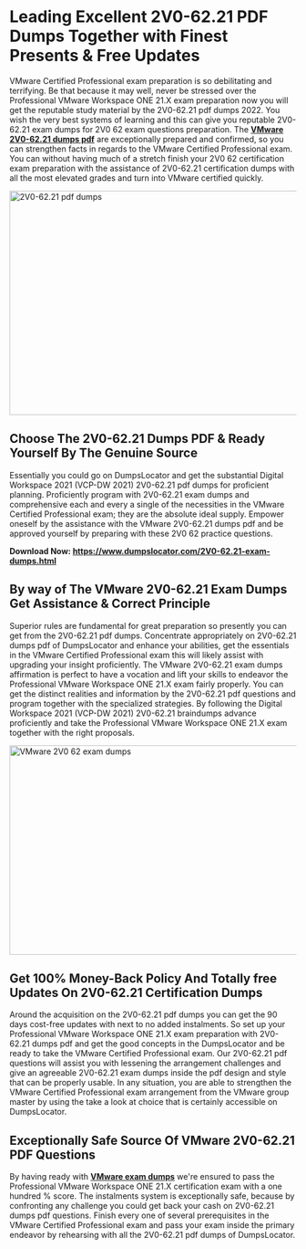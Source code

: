 <h1><strong>Leading Excellent 2V0-62.21 PDF Dumps Together with Finest Presents &amp; Free Updates</strong></h1>
<p>VMware Certified Professional exam preparation is so debilitating and terrifying. Be that because it may well, never be stressed over the Professional VMware Workspace ONE 21.X exam preparation now you will get the reputable study material by the 2V0-62.21 pdf dumps 2022. You wish the very best systems of learning and this can give you reputable 2V0-62.21 exam dumps for 2V0 62 exam questions preparation. The <strong><a href="https://www.dumpslocator.com/2V0-62.21-exam-dumps.html">VMware 2V0-62.21 dumps pdf</a></strong> are exceptionally prepared and confirmed, so you can strengthen facts in regards to the VMware Certified Professional exam. You can without having much of a stretch finish your 2V0 62 certification exam preparation with the assistance of 2V0-62.21 certification dumps with all the most elevated grades and turn into VMware certified quickly.</p>
<p><img src="https://i.ibb.co/SKhFh8d/Pastel-Purple-Computer-UI-Class-Syllabus-Education-Presentation.png" alt="2V0-62.21 pdf dumps" width="700" height="393" /></p>
<h2><strong>Choose The 2V0-62.21 Dumps PDF &amp; Ready Yourself By The Genuine Source</strong></h2>
<p>Essentially you could go on DumpsLocator and get the substantial Digital Workspace 2021 (VCP-DW 2021) 2V0-62.21 pdf dumps for proficient planning. Proficiently program with 2V0-62.21 exam dumps and comprehensive each and every a single of the necessities in the VMware Certified Professional exam; they are the absolute ideal supply. Empower oneself by the assistance with the VMware 2V0-62.21 dumps pdf and be approved yourself by preparing with these 2V0 62 practice questions.</p>
<p><strong>Download Now: <a href="https://www.dumpslocator.com/2V0-62.21-exam-dumps.html">https://www.dumpslocator.com/2V0-62.21-exam-dumps.html</a></strong></p>
<h2><strong>By way of The VMware 2V0-62.21 Exam Dumps Get Assistance &amp; Correct Principle</strong></h2>
<p>Superior rules are fundamental for great preparation so presently you can get from the 2V0-62.21 pdf dumps. Concentrate appropriately on 2V0-62.21 dumps pdf of DumpsLocator and enhance your abilities, get the essentials in the VMware Certified Professional exam this will likely assist with upgrading your insight proficiently. The VMware 2V0-62.21 exam dumps affirmation is perfect to have a vocation and lift your skills to endeavor the Professional VMware Workspace ONE 21.X exam fairly properly. You can get the distinct realities and information by the 2V0-62.21 pdf questions and program together with the specialized strategies. By following the Digital Workspace 2021 (VCP-DW 2021) 2V0-62.21 braindumps advance proficiently and take the Professional VMware Workspace ONE 21.X exam together with the right proposals.</p>
<p><a href="https://www.dumpslocator.com/2V0-62.21-exam-dumps.html"><img src="https://i.ibb.co/NtZbgjG/Blue-and-White-Medical-Dental-Clinic-Facebook-Ad.png" alt="VMware 2V0 62 exam dumps" width="700" height="367" /></a></p>
<h2><strong>Get 100% Money-Back Policy And Totally free Updates On 2V0-62.21 Certification Dumps</strong></h2>
<p>Around the acquisition on the 2V0-62.21 pdf dumps you can get the 90 days cost-free updates with next to no added instalments. So set up your Professional VMware Workspace ONE 21.X exam preparation with 2V0-62.21 dumps pdf and get the good concepts in the DumpsLocator and be ready to take the VMware Certified Professional exam. Our 2V0-62.21 pdf questions will assist you with lessening the arrangement challenges and give an agreeable 2V0-62.21 exam dumps inside the pdf design and style that can be properly usable. In any situation, you are able to strengthen the VMware Certified Professional exam arrangement from the VMware group master by using the take a look at choice that is certainly accessible on DumpsLocator.</p>
<h2><strong>Exceptionally Safe Source Of VMware 2V0-62.21 PDF Questions</strong></h2>
<p>By having ready with <strong><a href="https://www.dumpslocator.com/vmware-exams.html">VMware exam dumps</a></strong> we're ensured to pass the Professional VMware Workspace ONE 21.X certification exam with a one hundred % score. The instalments system is exceptionally safe, because by confronting any challenge you could get back your cash on 2V0-62.21 dumps pdf questions. Finish every one of several prerequisites in the VMware Certified Professional exam and pass your exam inside the primary endeavor by rehearsing with all the 2V0-62.21 pdf dumps of DumpsLocator.</p>
